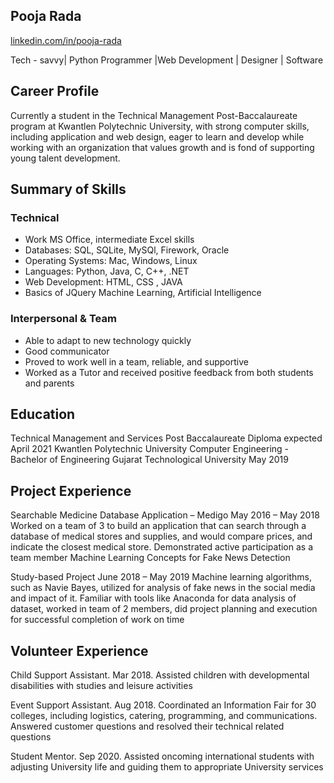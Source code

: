 ## Pooja Rada

[linkedin.com/in/pooja-rada](https://www.linkedin.com/in/pooja-rada/)

Tech - savvy| Python Programmer |Web Development | Designer | Software

## Career Profile
Currently a student in the Technical Management Post-Baccalaureate program at Kwantlen Polytechnic University, with strong computer skills, including application and web design, eager to learn and develop while working with an organization that values growth and is fond of supporting young talent development.

## Summary of Skills
### Technical

* Work MS Office, intermediate Excel skills 
* Databases: SQL, SQLite, MySQl, Firework, Oracle 
* Operating Systems: Mac, Windows, Linux 
* Languages: Python, Java, C, C++, .NET 
* Web Development: HTML, CSS , JAVA
* Basics of JQuery Machine Learning, Artificial Intelligence 

### Interpersonal & Team
* Able to adapt to new technology quickly 
* Good communicator 
* Proved to work well in a team, reliable, and supportive 
* Worked as a Tutor and received positive feedback from both students and parents

## Education
Technical Management and Services Post Baccalaureate Diploma expected April 2021
Kwantlen Polytechnic University
Computer Engineering - Bachelor of Engineering
Gujarat Technological University May 2019

## Project Experience
Searchable Medicine Database Application – Medigo May 2016 – May 2018 Worked on a team of 3 to build an application that can search through a database of medical stores and supplies, and would compare prices, and indicate the closest medical store. Demonstrated active participation as a team member
Machine Learning Concepts for Fake News Detection

Study-based Project June 2018 – May 2019 Machine learning algorithms, such as Navie Bayes, utilized for analysis of fake news in the social media and impact of it. Familiar with tools like Anaconda for data analysis of dataset, worked in team of 2 members, did project planning and execution for successful completion of work on time

## Volunteer Experience

Child Support Assistant. Mar 2018. Assisted children with developmental disabilities with studies and leisure activities

Event Support Assistant. Aug 2018. Coordinated an Information Fair for 30 colleges, including logistics, catering, programming, and communications. Answered customer questions and resolved their technical related questions

Student Mentor. Sep 2020. Assisted oncoming international students with adjusting University life and guiding them to appropriate University services
